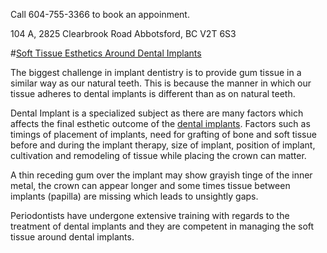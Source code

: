 Call 604-755-3366 to book an appoinment.

104 A, 2825 Clearbrook Road
Abbotsford, BC V2T 6S3

#[Soft Tissue Esthetics Around Dental Implants](http://www.abbotsfordperiodontist.ca/#Soft-Tissue-Esthetics-around-Dental-Implants)

The biggest challenge in implant dentistry is to provide gum tissue in a similar way as our natural teeth. This is because the manner in which our tissue adheres to dental implants is different than as on natural teeth.

Dental Implant is a specialized subject as there are many factors which affects the final esthetic outcome of the [dental implants](http://www.abbotsfordperiodontist.ca/#Dental-Implants). Factors such as timings of placement of implants, need for grafting of bone and soft tissue before and during the implant therapy, size of implant, position of implant, cultivation and remodeling of tissue while placing the crown can matter.

A thin receding gum over the implant may show grayish tinge of the inner metal, the crown can appear longer and some times tissue between implants (papilla) are missing which leads to unsightly gaps.

Periodontists have undergone extensive training with regards to the treatment of dental implants and they are competent in managing the soft tissue around dental implants.  
